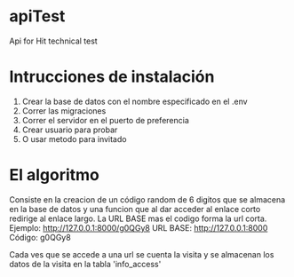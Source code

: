 # apiTest
Api for Hit technical test

# Intrucciones de instalación 
1. Crear la base de datos con el nombre especificado en el .env
2. Correr las migraciones
3. Correr el servidor en el puerto de preferencia
4. Crear usuario para probar
5. O usar metodo para invitado

# El algoritmo
Consiste en la creacion de un código random de 6 digitos que se almacena en la base de datos y una funcion que al dar acceder al enlace corto redirige al enlace largo.
La URL BASE mas el codigo forma la url corta.
Ejemplo: 	http://127.0.0.1:8000/g0QGy8
URL BASE: 	http://127.0.0.1:8000
Código: g0QGy8

Cada ves que se accede a una url se cuenta la visita y se almacenan los datos de la visita en la tabla 'info_access'
